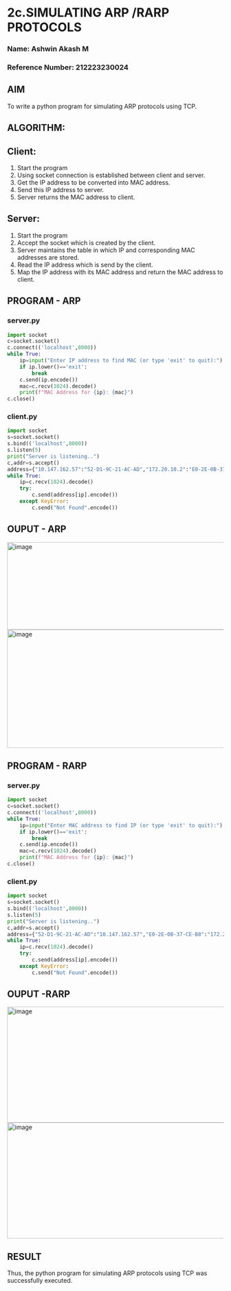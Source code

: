# 2c.SIMULATING ARP /RARP PROTOCOLS
### Name: Ashwin Akash M
### Reference Number: 212223230024
## AIM
To write a python program for simulating ARP protocols using TCP.
## ALGORITHM:
## Client:
1. Start the program
2. Using socket connection is established between client and server.
3. Get the IP address to be converted into MAC address.
4. Send this IP address to server.
5. Server returns the MAC address to client.
## Server:
1. Start the program
2. Accept the socket which is created by the client.
3. Server maintains the table in which IP and corresponding MAC addresses are
stored.
4. Read the IP address which is send by the client.
5. Map the IP address with its MAC address and return the MAC address to client.
## PROGRAM - ARP
### server.py
```python
import socket
c=socket.socket()
c.connect(('localhost',8000))
while True:
    ip=input("Enter IP address to find MAC (or type 'exit' to quit):")
    if ip.lower()=='exit':
        break
    c.send(ip.encode())
    mac=c.recv(1024).decode()
    print(f"MAC Address for {ip}: {mac}")
c.close()

```
### client.py
```python
import socket
s=socket.socket()
s.bind(('localhost',8000))
s.listen(5)
print("Server is listening..")
c,addr=s.accept()
address={"10.147.162.57":"52-D1-9C-21-AC-AD","172.20.10.2":"E0-2E-0B-37-CE-B8"}
while True:
    ip=c.recv(1024).decode()
    try:
        c.send(address[ip].encode())
    except KeyError:
        c.send("Not Found".encode())
```
## OUPUT - ARP
<img width="1918" height="203" alt="image" src="https://github.com/user-attachments/assets/b7348228-5a8a-4964-acc6-77c78ea19c0b" />
<img width="1919" height="275" alt="image" src="https://github.com/user-attachments/assets/2430f853-fc9e-49e5-9526-a16a6d66f111" />

## PROGRAM - RARP
### server.py
```python
import socket
c=socket.socket()
c.connect(('localhost',8000))
while True:
    ip=input("Enter MAC address to find IP (or type 'exit' to quit):")
    if ip.lower()=='exit':
        break
    c.send(ip.encode())
    mac=c.recv(1024).decode()
    print(f"MAC Address for {ip}: {mac}")
c.close()

```
### client.py
```python
import socket
s=socket.socket()
s.bind(('localhost',8000))
s.listen(5)
print("Server is listening..")
c,addr=s.accept()
address={"52-D1-9C-21-AC-AD":"10.147.162.57","E0-2E-0B-37-CE-B8":"172.20.10.2"}
while True:
    ip=c.recv(1024).decode()
    try:
        c.send(address[ip].encode())
    except KeyError:
        c.send("Not Found".encode())
```
## OUPUT -RARP
<img width="1919" height="269" alt="image" src="https://github.com/user-attachments/assets/4b182388-6c4b-4b96-bd27-b2ad1836998e" />
<img width="1918" height="269" alt="image" src="https://github.com/user-attachments/assets/ca599d8c-ff3e-4ba4-b3fb-0e7927340626" />

## RESULT
Thus, the python program for simulating ARP protocols using TCP was successfully 
executed.
